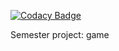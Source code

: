 [![Codacy Badge](https://api.codacy.com/project/badge/Grade/c6d567ba87f4471895fd60e94f52a9d9)](https://app.codacy.com/app/rprtr258/sem-proj?utm_source=github.com&utm_medium=referral&utm_content=rprtr258/sem-proj&utm_campaign=Badge_Grade_Settings)

Semester project: game
